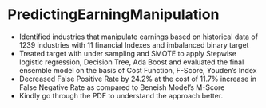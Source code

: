 # PredictingEarningManipulation

- Identified industries that manipulate earnings based on historical data of 1239 industries with 11 financial Indexes and imbalanced binary target
- Treated target with under sampling and SMOTE to apply Stepwise logistic regression, Decision Tree, Ada Boost and evaluated the final ensemble model on the basis of Cost Function, F-Score, Youden’s Index
- Decreased False Positive Rate by 24.2% at the cost of 11.7% increase in False Negative Rate as compared to Beneish Model’s M-Score
- Kindly go through the PDF to understand the approach better.
